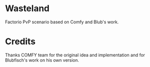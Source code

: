 # Wasteland

Factorio PvP scenario based on Comfy and Blub's work.

# Credits

Thanks COMFY team for the original idea and implementation and for Blubfisch's work on his own version.
